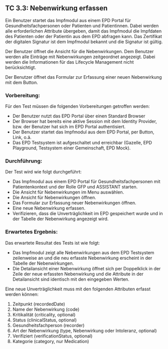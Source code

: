 ## TC 3.3: Nebenwirkung erfassen
Ein Benutzer startet das Impfmodul aus einem EPD Portal für Gesundheitsfachpersonen oder Patienten und Patientinnen.  Dabei werden alle erforderlichen Attribute übergeben, damit das Impfmodul die Impfdaten des Patienten oder der Patientin aus dem EPD abfragen kann. Das Zertifikat der digitalen Signatur ist dem Impfmodul bekannt und die Signatur ist gültig.

Der Benutzer öffnet die Ansicht für die Nebenwirkungen. Dem Benutzer werden alle Einträge mit Nebenwirkungen zeitgeordnet angezeigt. Dabei werden die Informationen für das Lifecycle Management nicht berücksichtigt.

Der Benutzer öffnet das Formular zur Erfassung einer neuen Nebenwirkung mit dem Button.

### Vorbereitung:

Für den Test müssen die folgenden Vorbereitungen getroffen werden:
- Der Benutzer nutzt das EPD Portal über einen Standard Browser
- Der Browser hat bereits eine aktive Session mit dem Identity Provider, bzw. der Benutzer hat sich im EPD Portal authentisiert.
- Der Benutzer startet das Impfmodul aus dem EPD Portal, per Button, Link, o.ä.  
- Das EPD Testsystem ist aufgeschaltet und erreichbar (Gazelle, EPD Playground, Testsystem einer Gemeinschaft, EPD Mock).


### Durchführung:

Der Test wird wie folgt durchgeführt:
- Das Impfmodul aus einem EPD Portal für Gesundheitsfachpersonen mit Patientenkontext und der Rolle GFP und ASSISTANT starten.
- Die Ansicht für Nebenwirkungen im Menu auswählen.
- Die Ansicht für Nebenwirkungen öffnen.
- Das Formular zur Erfassung neuer Nebenwirkungen öffnen.
- Eine neue Nebenwirkung erfassen.  
- Verifizieren, dass die Unverträglichkeit im EPD gespeichert wurde und in der Tabelle der Nebenwirkung angezeigt wird.


### Erwartetes Ergebnis:

Das erwartete Resultat des Tests ist wie folgt:
- Das Impfmodul zeigt alle Nebenwirkungen aus dem EPD Testsystem zeilenweise an und die neu erfasste Nebenwirkung erscheint in der Tabelle der Nebenwirkungen.
- Die Detailansicht einer Nebenwirkung öffnet sich per Doppelklick in der Zeile der neue erfassten Nebenwirkung und die Attribute in der Detailansicht sind identisch mit den eingegeben Werten.

Eine neue Unverträglichkeit muss mit den folgenden Attributen erfasst werden können:  
1.	Zeitpunkt (recordedDate)
2.	Name der Nebenwirkung (code)
3.	Kritikalität (criticality, optional)
4.	Status (clinicalStatus, optional)
5.	Gesundheitsfachperson (recorder)
6.	Art der Nebenwirkung (type, Nebenwirkung oder Intoleranz, optional)
7.	Verifiziert (verificationStatus, optional)
8.	Kategorie (category, nur Medication)
